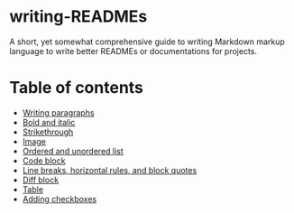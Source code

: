 # writing-READMEs

A short, yet somewhat comprehensive guide to writing Markdown markup language to write better READMEs or documentations for projects.

Table of contents
=================

  * [Writing paragraphs](https://github.com/npranto/writing-READMEs/blob/master/markdown-101.md#writing-paragraphs)
  * [Bold and italic](https://github.com/npranto/writing-READMEs/blob/master/markdown-101.md#bold-and-italic)
  * [Strikethrough](https://github.com/npranto/writing-READMEs/blob/master/markdown-101.md#strikethrough)
  * [Image](https://github.com/npranto/writing-READMEs/blob/master/markdown-101.md#image)
  * [Ordered and unordered list](https://github.com/npranto/writing-READMEs/blob/master/markdown-101.md#ordered-and-unordered-list)
  * [Code block](https://github.com/npranto/writing-READMEs/blob/master/markdown-101.md#code-block) 
  * [Line breaks, horizontal rules, and block quotes](https://github.com/npranto/writing-READMEs/blob/master/markdown-101.md#line-breaks-horizontal-rules-and-block-quotes) 
  * [Diff block](https://github.com/npranto/writing-READMEs/blob/master/markdown-101.md#diff-block) 
  * [Table](https://github.com/npranto/writing-READMEs/blob/master/markdown-101.md#table) 
  * [Adding checkboxes](https://github.com/npranto/writing-READMEs/blob/master/markdown-101.md#adding-checkboxes) 
